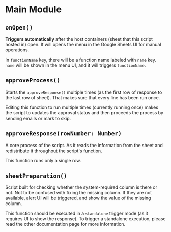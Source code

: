 # Main Module

## `onOpen()`
**Triggers automatically** after the host containers (sheet that this script hosted in) open.
It will opens the menu in the Google Sheets UI for manual operations.

In `functionName` key, there will be a function name labeled with `name` key.
`name` will be shown in the menu UI, and it will triggers `functionName`.

## `approveProcess()`
Starts the `approveResponse()` multiple times (as the first row of response to the last row of sheet).
That makes sure that every line has been run once.

Editing this function to run multiple times (currently running once) makes the script to updates the approval status and then proceeds the process by sending emails or mark to skip.

## `approveResponse(rowNumber: Number)`
A core process of the script. As it reads the information from the sheet and redistribute it throughout the script's function.

This function runs only a single row.

## `sheetPreparation()`
Script built for checking whether the system-required column is there or not. Not to be confused with fixing the missing column.
If they are not available, alert UI will be triggered, and show the value of the missing column.

This function should be executed in a `standalone` trigger mode (as it requires UI to show the response). To trigger a standalone execution, please read the other documentation page for more information.
